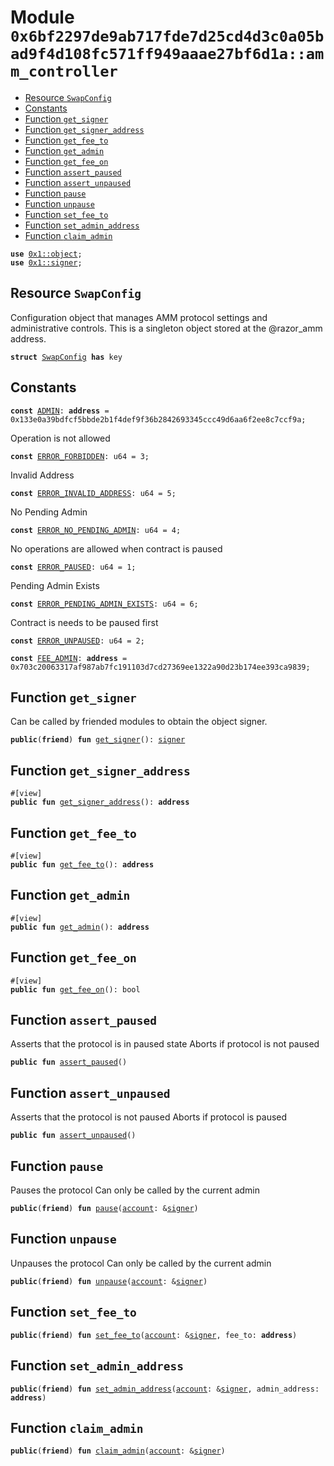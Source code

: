 
<a id="0x6bf2297de9ab717fde7d25cd4d3c0a05bad9f4d108fc571ff949aaae27bf6d1a_amm_controller"></a>

# Module `0x6bf2297de9ab717fde7d25cd4d3c0a05bad9f4d108fc571ff949aaae27bf6d1a::amm_controller`



-  [Resource `SwapConfig`](#0x6bf2297de9ab717fde7d25cd4d3c0a05bad9f4d108fc571ff949aaae27bf6d1a_amm_controller_SwapConfig)
-  [Constants](#@Constants_0)
-  [Function `get_signer`](#0x6bf2297de9ab717fde7d25cd4d3c0a05bad9f4d108fc571ff949aaae27bf6d1a_amm_controller_get_signer)
-  [Function `get_signer_address`](#0x6bf2297de9ab717fde7d25cd4d3c0a05bad9f4d108fc571ff949aaae27bf6d1a_amm_controller_get_signer_address)
-  [Function `get_fee_to`](#0x6bf2297de9ab717fde7d25cd4d3c0a05bad9f4d108fc571ff949aaae27bf6d1a_amm_controller_get_fee_to)
-  [Function `get_admin`](#0x6bf2297de9ab717fde7d25cd4d3c0a05bad9f4d108fc571ff949aaae27bf6d1a_amm_controller_get_admin)
-  [Function `get_fee_on`](#0x6bf2297de9ab717fde7d25cd4d3c0a05bad9f4d108fc571ff949aaae27bf6d1a_amm_controller_get_fee_on)
-  [Function `assert_paused`](#0x6bf2297de9ab717fde7d25cd4d3c0a05bad9f4d108fc571ff949aaae27bf6d1a_amm_controller_assert_paused)
-  [Function `assert_unpaused`](#0x6bf2297de9ab717fde7d25cd4d3c0a05bad9f4d108fc571ff949aaae27bf6d1a_amm_controller_assert_unpaused)
-  [Function `pause`](#0x6bf2297de9ab717fde7d25cd4d3c0a05bad9f4d108fc571ff949aaae27bf6d1a_amm_controller_pause)
-  [Function `unpause`](#0x6bf2297de9ab717fde7d25cd4d3c0a05bad9f4d108fc571ff949aaae27bf6d1a_amm_controller_unpause)
-  [Function `set_fee_to`](#0x6bf2297de9ab717fde7d25cd4d3c0a05bad9f4d108fc571ff949aaae27bf6d1a_amm_controller_set_fee_to)
-  [Function `set_admin_address`](#0x6bf2297de9ab717fde7d25cd4d3c0a05bad9f4d108fc571ff949aaae27bf6d1a_amm_controller_set_admin_address)
-  [Function `claim_admin`](#0x6bf2297de9ab717fde7d25cd4d3c0a05bad9f4d108fc571ff949aaae27bf6d1a_amm_controller_claim_admin)


<pre><code><b>use</b> <a href="">0x1::object</a>;
<b>use</b> <a href="">0x1::signer</a>;
</code></pre>



<a id="0x6bf2297de9ab717fde7d25cd4d3c0a05bad9f4d108fc571ff949aaae27bf6d1a_amm_controller_SwapConfig"></a>

## Resource `SwapConfig`

Configuration object that manages AMM protocol settings and administrative controls.
This is a singleton object stored at the @razor_amm address.


<pre><code><b>struct</b> <a href="controller.md#0x6bf2297de9ab717fde7d25cd4d3c0a05bad9f4d108fc571ff949aaae27bf6d1a_amm_controller_SwapConfig">SwapConfig</a> <b>has</b> key
</code></pre>



<a id="@Constants_0"></a>

## Constants


<a id="0x6bf2297de9ab717fde7d25cd4d3c0a05bad9f4d108fc571ff949aaae27bf6d1a_amm_controller_ADMIN"></a>



<pre><code><b>const</b> <a href="controller.md#0x6bf2297de9ab717fde7d25cd4d3c0a05bad9f4d108fc571ff949aaae27bf6d1a_amm_controller_ADMIN">ADMIN</a>: <b>address</b> = 0x133e0a39bdfcf5bbde2b1f4def9f36b2842693345ccc49d6aa6f2ee8c7ccf9a;
</code></pre>



<a id="0x6bf2297de9ab717fde7d25cd4d3c0a05bad9f4d108fc571ff949aaae27bf6d1a_amm_controller_ERROR_FORBIDDEN"></a>

Operation is not allowed


<pre><code><b>const</b> <a href="controller.md#0x6bf2297de9ab717fde7d25cd4d3c0a05bad9f4d108fc571ff949aaae27bf6d1a_amm_controller_ERROR_FORBIDDEN">ERROR_FORBIDDEN</a>: u64 = 3;
</code></pre>



<a id="0x6bf2297de9ab717fde7d25cd4d3c0a05bad9f4d108fc571ff949aaae27bf6d1a_amm_controller_ERROR_INVALID_ADDRESS"></a>

Invalid Address


<pre><code><b>const</b> <a href="controller.md#0x6bf2297de9ab717fde7d25cd4d3c0a05bad9f4d108fc571ff949aaae27bf6d1a_amm_controller_ERROR_INVALID_ADDRESS">ERROR_INVALID_ADDRESS</a>: u64 = 5;
</code></pre>



<a id="0x6bf2297de9ab717fde7d25cd4d3c0a05bad9f4d108fc571ff949aaae27bf6d1a_amm_controller_ERROR_NO_PENDING_ADMIN"></a>

No Pending Admin


<pre><code><b>const</b> <a href="controller.md#0x6bf2297de9ab717fde7d25cd4d3c0a05bad9f4d108fc571ff949aaae27bf6d1a_amm_controller_ERROR_NO_PENDING_ADMIN">ERROR_NO_PENDING_ADMIN</a>: u64 = 4;
</code></pre>



<a id="0x6bf2297de9ab717fde7d25cd4d3c0a05bad9f4d108fc571ff949aaae27bf6d1a_amm_controller_ERROR_PAUSED"></a>

No operations are allowed when contract is paused


<pre><code><b>const</b> <a href="controller.md#0x6bf2297de9ab717fde7d25cd4d3c0a05bad9f4d108fc571ff949aaae27bf6d1a_amm_controller_ERROR_PAUSED">ERROR_PAUSED</a>: u64 = 1;
</code></pre>



<a id="0x6bf2297de9ab717fde7d25cd4d3c0a05bad9f4d108fc571ff949aaae27bf6d1a_amm_controller_ERROR_PENDING_ADMIN_EXISTS"></a>

Pending Admin Exists


<pre><code><b>const</b> <a href="controller.md#0x6bf2297de9ab717fde7d25cd4d3c0a05bad9f4d108fc571ff949aaae27bf6d1a_amm_controller_ERROR_PENDING_ADMIN_EXISTS">ERROR_PENDING_ADMIN_EXISTS</a>: u64 = 6;
</code></pre>



<a id="0x6bf2297de9ab717fde7d25cd4d3c0a05bad9f4d108fc571ff949aaae27bf6d1a_amm_controller_ERROR_UNPAUSED"></a>

Contract is needs to be paused first


<pre><code><b>const</b> <a href="controller.md#0x6bf2297de9ab717fde7d25cd4d3c0a05bad9f4d108fc571ff949aaae27bf6d1a_amm_controller_ERROR_UNPAUSED">ERROR_UNPAUSED</a>: u64 = 2;
</code></pre>



<a id="0x6bf2297de9ab717fde7d25cd4d3c0a05bad9f4d108fc571ff949aaae27bf6d1a_amm_controller_FEE_ADMIN"></a>



<pre><code><b>const</b> <a href="controller.md#0x6bf2297de9ab717fde7d25cd4d3c0a05bad9f4d108fc571ff949aaae27bf6d1a_amm_controller_FEE_ADMIN">FEE_ADMIN</a>: <b>address</b> = 0x703c20063317af987ab7fc191103d7cd27369ee1322a90d23b174ee393ca9839;
</code></pre>



<a id="0x6bf2297de9ab717fde7d25cd4d3c0a05bad9f4d108fc571ff949aaae27bf6d1a_amm_controller_get_signer"></a>

## Function `get_signer`

Can be called by friended modules to obtain the object signer.


<pre><code><b>public</b>(<b>friend</b>) <b>fun</b> <a href="controller.md#0x6bf2297de9ab717fde7d25cd4d3c0a05bad9f4d108fc571ff949aaae27bf6d1a_amm_controller_get_signer">get_signer</a>(): <a href="">signer</a>
</code></pre>



<a id="0x6bf2297de9ab717fde7d25cd4d3c0a05bad9f4d108fc571ff949aaae27bf6d1a_amm_controller_get_signer_address"></a>

## Function `get_signer_address`



<pre><code>#[view]
<b>public</b> <b>fun</b> <a href="controller.md#0x6bf2297de9ab717fde7d25cd4d3c0a05bad9f4d108fc571ff949aaae27bf6d1a_amm_controller_get_signer_address">get_signer_address</a>(): <b>address</b>
</code></pre>



<a id="0x6bf2297de9ab717fde7d25cd4d3c0a05bad9f4d108fc571ff949aaae27bf6d1a_amm_controller_get_fee_to"></a>

## Function `get_fee_to`



<pre><code>#[view]
<b>public</b> <b>fun</b> <a href="controller.md#0x6bf2297de9ab717fde7d25cd4d3c0a05bad9f4d108fc571ff949aaae27bf6d1a_amm_controller_get_fee_to">get_fee_to</a>(): <b>address</b>
</code></pre>



<a id="0x6bf2297de9ab717fde7d25cd4d3c0a05bad9f4d108fc571ff949aaae27bf6d1a_amm_controller_get_admin"></a>

## Function `get_admin`



<pre><code>#[view]
<b>public</b> <b>fun</b> <a href="controller.md#0x6bf2297de9ab717fde7d25cd4d3c0a05bad9f4d108fc571ff949aaae27bf6d1a_amm_controller_get_admin">get_admin</a>(): <b>address</b>
</code></pre>



<a id="0x6bf2297de9ab717fde7d25cd4d3c0a05bad9f4d108fc571ff949aaae27bf6d1a_amm_controller_get_fee_on"></a>

## Function `get_fee_on`



<pre><code>#[view]
<b>public</b> <b>fun</b> <a href="controller.md#0x6bf2297de9ab717fde7d25cd4d3c0a05bad9f4d108fc571ff949aaae27bf6d1a_amm_controller_get_fee_on">get_fee_on</a>(): bool
</code></pre>



<a id="0x6bf2297de9ab717fde7d25cd4d3c0a05bad9f4d108fc571ff949aaae27bf6d1a_amm_controller_assert_paused"></a>

## Function `assert_paused`

Asserts that the protocol is in paused state
Aborts if protocol is not paused


<pre><code><b>public</b> <b>fun</b> <a href="controller.md#0x6bf2297de9ab717fde7d25cd4d3c0a05bad9f4d108fc571ff949aaae27bf6d1a_amm_controller_assert_paused">assert_paused</a>()
</code></pre>



<a id="0x6bf2297de9ab717fde7d25cd4d3c0a05bad9f4d108fc571ff949aaae27bf6d1a_amm_controller_assert_unpaused"></a>

## Function `assert_unpaused`

Asserts that the protocol is not paused
Aborts if protocol is paused


<pre><code><b>public</b> <b>fun</b> <a href="controller.md#0x6bf2297de9ab717fde7d25cd4d3c0a05bad9f4d108fc571ff949aaae27bf6d1a_amm_controller_assert_unpaused">assert_unpaused</a>()
</code></pre>



<a id="0x6bf2297de9ab717fde7d25cd4d3c0a05bad9f4d108fc571ff949aaae27bf6d1a_amm_controller_pause"></a>

## Function `pause`

Pauses the protocol
Can only be called by the current admin


<pre><code><b>public</b>(<b>friend</b>) <b>fun</b> <a href="controller.md#0x6bf2297de9ab717fde7d25cd4d3c0a05bad9f4d108fc571ff949aaae27bf6d1a_amm_controller_pause">pause</a>(<a href="">account</a>: &<a href="">signer</a>)
</code></pre>



<a id="0x6bf2297de9ab717fde7d25cd4d3c0a05bad9f4d108fc571ff949aaae27bf6d1a_amm_controller_unpause"></a>

## Function `unpause`

Unpauses the protocol
Can only be called by the current admin


<pre><code><b>public</b>(<b>friend</b>) <b>fun</b> <a href="controller.md#0x6bf2297de9ab717fde7d25cd4d3c0a05bad9f4d108fc571ff949aaae27bf6d1a_amm_controller_unpause">unpause</a>(<a href="">account</a>: &<a href="">signer</a>)
</code></pre>



<a id="0x6bf2297de9ab717fde7d25cd4d3c0a05bad9f4d108fc571ff949aaae27bf6d1a_amm_controller_set_fee_to"></a>

## Function `set_fee_to`



<pre><code><b>public</b>(<b>friend</b>) <b>fun</b> <a href="controller.md#0x6bf2297de9ab717fde7d25cd4d3c0a05bad9f4d108fc571ff949aaae27bf6d1a_amm_controller_set_fee_to">set_fee_to</a>(<a href="">account</a>: &<a href="">signer</a>, fee_to: <b>address</b>)
</code></pre>



<a id="0x6bf2297de9ab717fde7d25cd4d3c0a05bad9f4d108fc571ff949aaae27bf6d1a_amm_controller_set_admin_address"></a>

## Function `set_admin_address`



<pre><code><b>public</b>(<b>friend</b>) <b>fun</b> <a href="controller.md#0x6bf2297de9ab717fde7d25cd4d3c0a05bad9f4d108fc571ff949aaae27bf6d1a_amm_controller_set_admin_address">set_admin_address</a>(<a href="">account</a>: &<a href="">signer</a>, admin_address: <b>address</b>)
</code></pre>



<a id="0x6bf2297de9ab717fde7d25cd4d3c0a05bad9f4d108fc571ff949aaae27bf6d1a_amm_controller_claim_admin"></a>

## Function `claim_admin`



<pre><code><b>public</b>(<b>friend</b>) <b>fun</b> <a href="controller.md#0x6bf2297de9ab717fde7d25cd4d3c0a05bad9f4d108fc571ff949aaae27bf6d1a_amm_controller_claim_admin">claim_admin</a>(<a href="">account</a>: &<a href="">signer</a>)
</code></pre>
